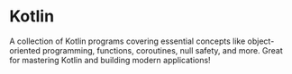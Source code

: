 # Kotlin
A collection of Kotlin programs covering essential concepts like object-oriented programming, functions, coroutines, null safety, and more. Great for mastering Kotlin and building modern applications!
